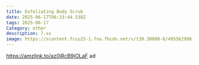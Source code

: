 ```yaml
---
title: Exfoliating Body Scrub
date: 2025-06-17T06:33:44.538Z
tags: 2025-06-17
Category: other
description: 7.xx
image: https://scontent.fccu25-1.fna.fbcdn.net/v/t39.30808-6/495562998_10162613696784666_7966322904981809875_n.jpg?stp=cp6_dst-jpg_p526x296_tt6&_nc_cat=102&ccb=1-7&_nc_sid=aa7b47&_nc_ohc=-k5gKSjdSe0Q7kNvwF59RWO&_nc_oc=Adk2AD9OS9a44E4DGc_OlkNBcsE7iYpp5ovs5yGUiDYqCo411vIHXe0FvuULZoHW6zc&_nc_zt=23&_nc_ht=scontent.fccu25-1.fna&_nc_gid=VvctFcxb7wwq4N6_kixtOQ&oh=00_AfPfKQsniOkPGw_AoZLk5Jvb0ZaIxqYisys3AAh8k5mJuw&oe=6856F5CC
---
```

https://amzlink.to/az0jRcB9jOLaF ad